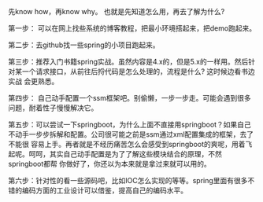 先know how，再know why。 也就是先知道怎么用，再去了解为什么?

第一步： 可以在网上找些系统的博客教程，把最小环境搭起来，把demo跑起来。

第二步：去github找一些spring的小项目跑起来。

第三步：推荐入门书籍spring实战。虽然内容是4.x的，但是5.x的一样用。然后针对某一个请求接口，从前往后捋代码是怎么处理的，流程是什么? 这时候边看书边实战
       会更熟悉。

第四步： 自己动手配置一个ssm框架吧。别偷懒，一步一步走。可能会遇到很多问题，耐着性子慢慢解决它。

第五步：可以尝试一下springboot，为什么上面不直接用springboot？如果自己不动手一步步拆解和配置。公司很可能之前是ssm通过xml配置集成的框架，去了不能很
       容易上手。再者就是不经历痛苦怎么会感受到springboot的爽呢，用着飞起呢。呵呵，其实自己动手配置是为了了解这些模块结合的原理，不然springboot都帮
       你做好了，你还以为本来就是拿过来就可以用的。

第六步：针对性的看一些源码吧，比如IOC怎么实现的等等。spring里面有很多不错的编码方面的工业设计可以借鉴，提高自己的编码水平。
